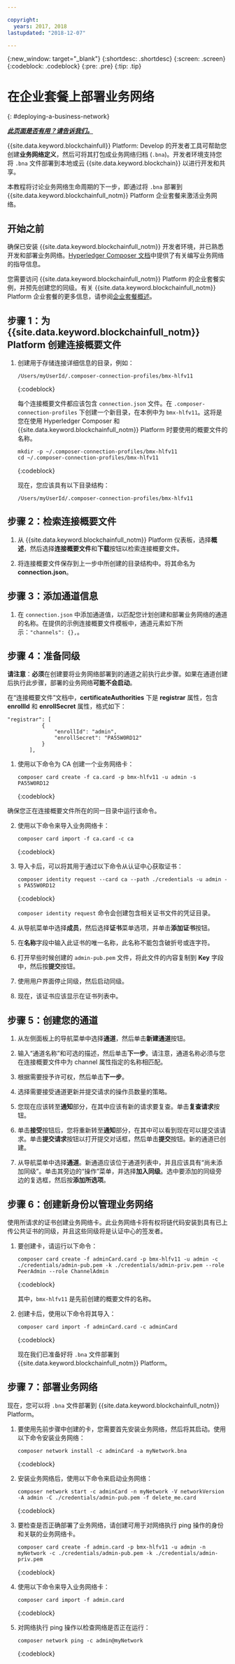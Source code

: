 ```yaml
---

copyright:
  years: 2017, 2018
lastupdated: "2018-12-07"

---
```


{:new_window: target="_blank"}
{:shortdesc: .shortdesc}
{:screen: .screen}
{:codeblock: .codeblock}
{:pre: .pre}
{:tip: .tip}

# 在企业套餐上部署业务网络
{: #deploying-a-business-network}


***[此页面是否有用？请告诉我们。](https://www.surveygizmo.com/s3/4501493/IBM-Blockchain-Documentation)***


{{site.data.keyword.blockchainfull}} Platform: Develop 的开发者工具可帮助您创建**业务网络定义**，然后可将其打包成业务网络归档 (`.bna`)。开发者环境支持您将 `.bna` 文件部署到本地或云 {{site.data.keyword.blockchain}} 以进行开发和共享。

本教程将讨论业务网络生命周期的下一步，即通过将 `.bna` 部署到 {{site.data.keyword.blockchainfull_notm}} Platform 企业套餐来激活业务网络。

## 开始之前

确保已安装 {{site.data.keyword.blockchainfull_notm}} 开发者环境，并已熟悉开发和部署业务网络。[Hyperledger Composer 文档](https://hyperledger.github.io/composer/latest/business-network/business-network-index)中提供了有关编写业务网络的指导信息。

您需要访问 {{site.data.keyword.blockchainfull_notm}} Platform 的企业套餐实例，并预先创建您的同级。有关 {{site.data.keyword.blockchainfull_notm}} Platform 企业套餐的更多信息，请参阅[企业套餐概述](/docs/services/blockchain//enterprise_plan.html)。

## 步骤 1：为 {{site.data.keyword.blockchainfull_notm}} Platform 创建连接概要文件

1. 创建用于存储连接详细信息的目录，例如：

    ```
    /Users/myUserId/.composer-connection-profiles/bmx-hlfv11
    ```
    {:codeblock}

    每个连接概要文件都应该包含 `connection.json` 文件。在 `.composer-connection-profiles` 下创建一个新目录，在本例中为 `bmx-hlfv11`。这将是您在使用 Hyperledger Composer 和 {{site.data.keyword.blockchainfull_notm}} Platform 时要使用的概要文件的名称。

    ```
    mkdir -p ~/.composer-connection-profiles/bmx-hlfv11
    cd ~/.composer-connection-profiles/bmx-hlfv11
    ```
    {:codeblock}

    现在，您应该具有以下目录结构：

    ```
    /Users/myUserId/.composer-connection-profiles/bmx-hlfv11
    ```

## 步骤 2：检索连接概要文件

1. 从 {{site.data.keyword.blockchainfull_notm}} Platform 仪表板，选择**概述**，然后选择**连接概要文件**和**下载**按钮以检索连接概要文件。

2. 将连接概要文件保存到上一步中所创建的目录结构中。将其命名为 **connection.json**。

## 步骤 3：添加通道信息

1. 在 `connection.json` 中添加通道值，以匹配您计划创建和部署业务网络的通道的名称。在提供的示例连接概要文件模板中，通道元素如下所示：`"channels": {},`。

## 步骤 4：准备同级

**请注意**：**必须**在创建要将业务网络部署到的通道之前执行此步骤。如果在通道创建后执行此步骤，部署的业务网络**可能不会启动**。

在“连接概要文件”文档中，**certificateAuthorities** 下是 **registrar** 属性，包含 **enrollId** 和 **enrollSecret** 属性，格式如下：

 ```
"registrar": [
            {
                "enrollId": "admin",
                "enrollSecret": "PA55W0RD12"
            }
        ],
 ```

1. 使用以下命令为 CA 创建一个业务网络卡：

    ```
    composer card create -f ca.card -p bmx-hlfv11 -u admin -s PA55W0RD12
    ```
    {:codeblock}

  确保您正在连接概要文件所在的同一目录中运行该命令。

2. 使用以下命令来导入业务网络卡：

    ```
   composer card import -f ca.card -c ca
   ```
    {:codeblock}

3. 导入卡后，可以将其用于通过以下命令从认证中心获取证书：

    ```
    composer identity request --card ca --path ./credentials -u admin -s PA55W0RD12
    ```
    {:codeblock}

    `composer identity request` 命令会创建包含相关证书文件的凭证目录。

4. 从导航菜单中选择**成员**，然后选择**证书**菜单选项，并单击**添加证书**按钮。

5. 在**名称**字段中输入此证书的唯一名称，此名称不能包含破折号或连字符。

6. 打开早些时候创建的 `admin-pub.pem` 文件，将此文件的内容复制到 **Key** 字段中，然后按**提交**按钮。

7. 使用用户界面停止同级，然后启动同级。

8. 现在，该证书应该显示在证书列表中。

## 步骤 5：创建您的通道

1. 从左侧面板上的导航菜单中选择**通道**，然后单击**新建通道**按钮。

2. 输入“通道名称”和可选的描述，然后单击**下一步**。请注意，通道名称必须与您在连接概要文件中为 channel 属性指定的名称相匹配。

3. 根据需要授予许可权，然后单击**下一步**。

4. 选择需要接受通道更新并提交请求的操作员数量的策略。

5. 您现在应该转至**通知**部分，在其中应该有新的请求要复查。单击**复查请求**按钮。

6. 单击**接受**按钮后，您将重新转至**通知**部分，在其中可以看到现在可以提交该请求。单击**提交请求**按钮以打开提交对话框，然后单击**提交**按钮。新的通道已创建。

7. 从导航菜单中选择**通道**。新通道应该位于通道列表中，并且应该具有“尚未添加同级”。单击其旁边的“操作”菜单，并选择**加入同级**。选中要添加的同级旁边的复选框，然后按**添加所选项**。

## 步骤 6：创建新身份以管理业务网络

使用所请求的证书创建业务网络卡。此业务网络卡将有权将链代码安装到具有已上传公共证书的同级，并且这些同级将是认证中心的签发者。

1. 要创建卡，请运行以下命令：

    ```
    composer card create -f adminCard.card -p bmx-hlfv11 -u admin -c ./credentials/admin-pub.pem -k ./credentials/admin-priv.pem --role PeerAdmin --role ChannelAdmin
    ```
    {:codeblock}

    其中，`bmx-hlfv11` 是先前创建的概要文件的名称。

2. 创建卡后，使用以下命令将其导入：

    ```
   composer card import -f adminCard.card -c adminCard
   ```
    {:codeblock}

    现在我们已准备好将 `.bna` 文件部署到 {{site.data.keyword.blockchainfull_notm}} Platform。


## 步骤 7：部署业务网络

现在，您可以将 `.bna` 文件部署到 {{site.data.keyword.blockchainfull_notm}} Platform。

1. 要使用先前步骤中创建的卡，您需要首先安装业务网络，然后将其启动。使用以下命令安装业务网络：

   ```
   composer network install -c adminCard -a myNetwork.bna
   ```
   {:codeblock}

2. 安装业务网络后，使用以下命令来启动业务网络：

    ```
    composer network start -c adminCard -n myNetwork -V networkVersion -A admin -C ./credentials/admin-pub.pem -f delete_me.card
    ```
    {:codeblock}

3. 要检查是否正确部署了业务网络，请创建可用于对网络执行 ping 操作的身份和关联的业务网络卡。

    ```
    composer card create -f admin.card -p bmx-hlfv11 -u admin -n myNetwork -c ./credentials/admin-pub.pem -k ./credentials/admin-priv.pem
    ```
    {:codeblock}

4. 使用以下命令来导入业务网络卡：

    ```
    composer card import -f admin.card
    ```
    {:codeblock}

5. 对网络执行 ping 操作以检查网络是否正在运行：

    ```
    composer network ping -c admin@myNetwork
    ```
    {:codeblock}
